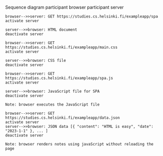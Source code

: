 Sequence diagram
participant browser
participant server

    browser-->>server: GET https://studies.cs.helsinki.fi/exampleapp/spa
    activate server

    server-->>browser: HTML document
    deactivate server

    browser-->>server: GET https://studies.cs.helsinki.fi/exampleapp/main.css
    activate server

    server-->>browser: CSS file
    deactivate server

    browser-->>server: GET https://studies.cs.helsinki.fi/exampleapp/spa.js
    activate server

    server-->>browser: JavaScript file for SPA
    deactivate server

    Note: browser executes the JavaScript file

    browser-->>server: GET https://studies.cs.helsinki.fi/exampleapp/data.json
    activate server
    server-->>browser: JSON data [{ "content": "HTML is easy", "date": "2023-1-1" }, ... ]
    deactivate server

    Note: browser renders notes using javaScript without reloading the page

